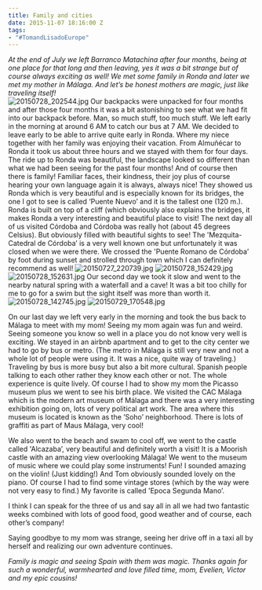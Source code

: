 ```yaml
---
title: Family and cities
date: 2015-11-07 18:16:00 Z
tags:
- "#TomandLisadoEurope"
---
```


*At the end of July we left Barranco Matachina after four months, being at one place for that long and then leaving, yes it was a bit strange but of course always exciting as well! We met some family in Ronda and later we met my mother in Málaga. And let’s be honest mothers are magic, just like traveling itself!*\
![20150728_202544.jpg](/uploads/20150728_202544.jpg)<!--more-->
Our backpacks were unpacked for four months and after those four months it was a bit astonishing to see what we had fit into our backpack before. Man, so much stuff, too much stuff. We left early in the morning at around 6 AM to catch our bus at 7 AM. We decided to leave early to be able to arrive quite early in Ronda. Where my niece together with her family was enjoying their vacation. From Almuñécar to Ronda it took us about three hours and we stayed with them for four days. The ride up to Ronda was beautiful, the landscape looked so different than what we had been seeing for the past four months! And of course then there is family! Familiar faces, their kindness, their joy plus of course hearing your own language again it is always, always nice! They showed us Ronda which is very beautiful and is especially known for its bridges, the one I got to see is called ‘Puente Nuevo’ and it is the tallest one (120 m.). Ronda is built on top of a cliff (which obviously also explains the bridges, it makes Ronda a very interesting and beautiful place to visit! The next day all of us visited Córdoba and Córdoba was really hot (about 45 degrees Celsius). But obviously filled with beautiful sights to see! The 'Mezquita-Catedral de Córdoba’ is a very well known one but unfortunately it was closed when we were there. We crossed the 'Puente Romano de Córdoba’ by foot during sunset and strolled through town which I can definitely recommend as well!
![20150727_220739.jpg](/uploads/20150727_220739.jpg)
![20150728_152429.jpg](/uploads/20150728_152429.jpg)
![20150728_152631.jpg](/uploads/20150728_152631.jpg)
Our second day we took it slow and went to the nearby natural spring with a waterfall and a cave! It was a bit too chilly for me to go for a swim but the sight itself was more than worth it.
![20150728_142745.jpg](/uploads/20150728_142745.jpg)
![20150729_170548.jpg](/uploads/20150729_170548.jpg)

On our last day we left very early in the morning and took the bus back to Málaga to meet with my mom! Seeing my mom again was fun and weird. Seeing someone you know so well in a place you do not know very well is exciting. We stayed in an airbnb apartment and to get to the city center we had to go by bus or metro. (The metro in Málaga is still very new and not a whole lot of people were using it. It was a nice, quite way of traveling.) Traveling by bus is more busy but also a bit more cultural. Spanish people talking to each other rather they know each other or not. The whole experience is quite lively. Of course I had to show my mom the Picasso museum plus we went to see his birth place. We visited the CAC Málaga  which is the modern art museum of Málaga and there was a very interesting exhibition going on, lots of very political art work. The area where this museum is located is known as the ’Soho’ neighborhood. There is lots of graffiti as part of Maus Málaga, very cool!

We also went to the beach and swam to cool off, we went to the castle called 'Alcazaba’, very beautiful and definitely worth a visit! It is a Moorish castle with an amazing view overlooking Málaga! We went to the museum of music where we could play some instruments! Fun! I sounded amazing on the violin! (Just kidding!) And Tom obviously sounded lovely on the piano. Of course I had to find some vintage stores (which by the way were not very easy to find.) My favorite is called 'Epoca Segunda Mano’.

I think I can speak for the three of us and say all in all we had two fantastic weeks combined with lots of good food, good weather and of course, each other’s company!

Saying goodbye to my mom was strange, seeing her drive off in a taxi all by herself and realizing our own adventure continues.

*Family is magic and seeing Spain with them was magic. Thanks again for such a wonderful, warmhearted and love filled time, mom, Evelien, Victor and my epic cousins!*